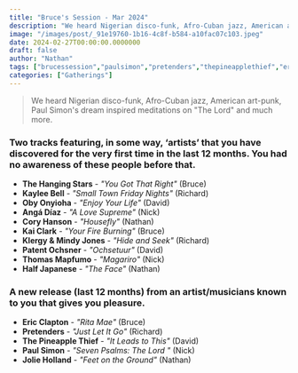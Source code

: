 ```yaml
---
title: "Bruce's Session - Mar 2024"
description: "We heard Nigerian disco-funk, Afro-Cuban jazz, American art-punk, Paul Simon's dream inspired meditations on 'The Lord' and much more."
image: "/images/post/_91e19760-1b16-4c8f-b584-a10fac07c103.jpeg"
date: 2024-02-27T00:00:00.0000000
draft: false
author: "Nathan"
tags: ["brucessession","paulsimon","pretenders","thepineapplethief","ericclapton","halfjapanese","angádíaz","kaiclark","kayleebell","obyonyioha","coryhanson","jolieholland","patentochsner","thomasmapfumo","thehangingstars","klergyandmindyjones"]
categories: ["Gatherings"]
---
```

> We heard Nigerian disco-funk, Afro-Cuban jazz, American art-punk, Paul Simon's dream inspired meditations on "The Lord" and much more.

### Two tracks featuring, in some way, ‘artists’ that you have discovered for the very first time in the last 12 months. You had no awareness of these people before that.
- **The Hanging Stars** - _"You Got That Right"_ (Bruce)
- **Kaylee Bell** - _"Small Town Friday Nights"_ (Richard)
- **Oby Onyioha** - _"Enjoy Your Life"_ (David)
- **Angá Díaz** - _"A Love Supreme"_ (Nick)
- **Cory Hanson** - _"Housefly"_ (Nathan)
- **Kai Clark** - _"Your Fire Burning"_ (Bruce)
- **Klergy & Mindy Jones** - _"Hide and Seek"_ (Richard)
- **Patent Ochsner** - _"Ochsetuur"_ (David)
- **Thomas Mapfumo** - _"Magariro"_ (Nick)
- **Half Japanese** - _"The Face"_ (Nathan)
### A new release (last 12 months) from an artist/musicians known to you that gives you pleasure.
- **Eric Clapton** - _"Rita Mae"_ (Bruce)
- **Pretenders** - _"Just Let It Go"_ (Richard)
- **The Pineapple Thief** - _"It Leads to This"_ (David)
- **Paul Simon** - _"Seven Psalms: The Lord "_ (Nick)
- **Jolie Holland** - _"Feet on the Ground"_ (Nathan)
